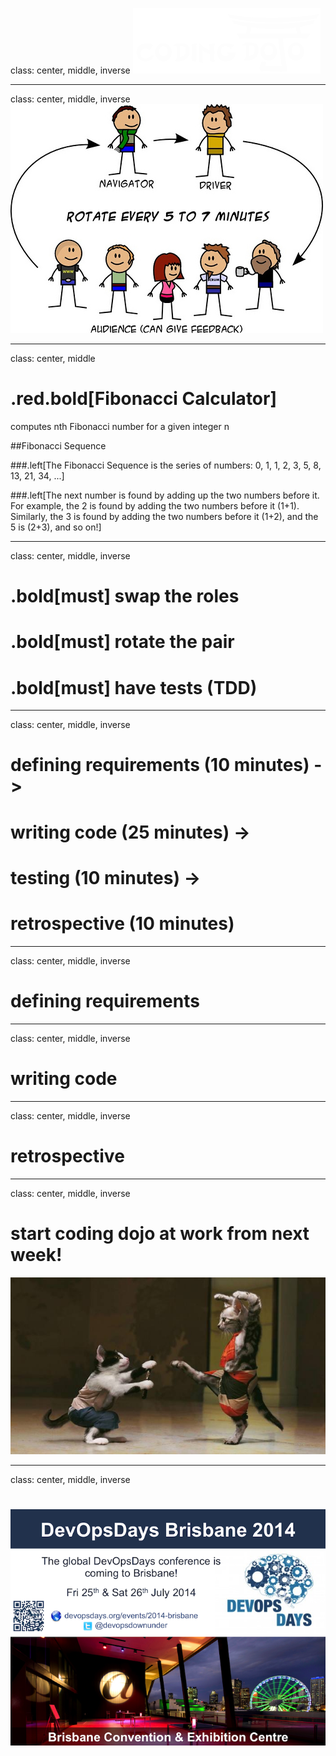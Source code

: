 class: center, middle, inverse
![Default-aligned image](images/coding_dojo_white.png)

---
class: center, middle, inverse
![Default-aligned image](images/dojodesenho.jpg)

<!-- Non-competitive, collaborative, fun environment
All skill levels are welcome
Safe to try new ideas -->

---
class: center, middle
# .red.bold[Fibonacci Calculator]

computes nth Fibonacci number for a given integer n

##Fibonacci Sequence

###.left[The Fibonacci Sequence is the series of numbers: 
0, 1, 1, 2, 3, 5, 8, 13, 21, 34, ...]

###.left[The next number is found by adding up the two numbers before it. 
For example, the 2 is found by adding the two numbers before it (1+1). Similarly, the 3 is found by adding the two numbers before it (1+2), and the 5 is (2+3), and so on!]

<!-- ---
class: center, middle, inverse
# station 1: .bold[ping-pong]
# station 2: .bold[pomodoro] -->

---
class: center, middle, inverse

# .bold[must] swap the roles
# .bold[must] rotate the pair
# .bold[must] have tests (TDD)

---
class: center, middle, inverse

# defining requirements (10 minutes) -> 
# writing code (25 minutes) -> 
# testing (10 minutes) -> 
# retrospective (10 minutes)
<!-- quick retrospective of the previous session; what went well, what was interesting, what was frustrating -->

---
class: center, middle, inverse
# defining requirements

---
class: center, middle, inverse
# writing code

---
class: center, middle, inverse
# retrospective


---
class: center, middle, inverse
# start coding dojo at work from next week!
![Default-aligned image](images/ninja-cat.jpg)

---
class: center, middle, inverse
# 
![Default-aligned image](images/DevOpsDaysBrisbane2014_single_slide.png)